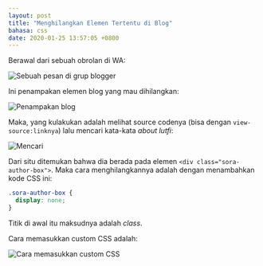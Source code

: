 ```yaml
---
layout: post
title: "Menghilangkan Elemen Tertentu di Blog"
bahasa: css
date: 2020-01-25 13:57:05 +0800
---
```


Berawal dari sebuah obrolan di WA:

![Sebuah pesan di grup blogger](https://telegra.ph/file/27c0fac4aa8789f5763b6.png)

Ini penampakan elemen blog yang mau dihilangkan:

![Penampakan blog](https://telegra.ph/file/cb364c71472948964b0dd.png)

Maka, yang kulakukan adalah melihat source codenya (bisa dengan `view-source:linknya`) lalu mencari kata-kata _about lutfi_:

![Mencari](https://telegra.ph/file/184d2f582fd06335a8857.png)

Dari situ ditemukan bahwa dia berada pada elemen `<div class="sora-author-box">`. Maka cara menghilangkannya adalah dengan menambahkan kode CSS ini:

```css
.sora-author-box {
  display: none;
}
```

Titik di awal itu maksudnya adalah _class_.

Cara memasukkan custom CSS adalah:

![Cara memasukkan custom CSS](https://telegra.ph/file/27c5eab5544dea6d90e5b.png)